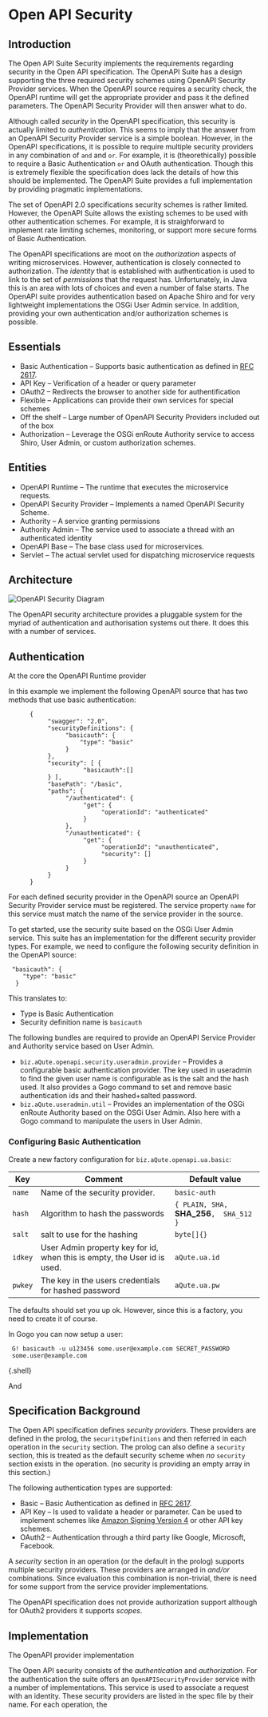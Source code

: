 
# Open API Security

## Introduction

The Open API Suite Security implements the requirements regarding security in the Open API specification. The OpenAPI Suite has a design supporting the three required security schemes using OpenAPI Security Provider services. When the OpenAPI source requires a security check, the OpenAPI runtime will get the appropriate provider and pass it the defined parameters. The OpenAPI Security Provider will then answer what to do. 

Although called _security_ in the OpenAPI specification, this security is actually limited to _authentication_. This seems to imply that the answer from an OpenAPI Security Provider service is a simple boolean. However, in the OpenAPI specifications, it is possible to require multiple security providers in any combination of `and` and  `or`. For example, it is (theorethically) possible to require a Basic Authentication `or` and OAuth authentication. Though this is extremely flexible the specification does lack the details of how this should be implemented. The OpenAPI Suite provides a full implementation by providing pragmatic implementations.

The set of OpenAPI 2.0 specifications security schemes is rather limited. However, the OpenAPI Suite allows the existing schemes to be used with other authentication schemes. For example, it is straighforward to implement rate limiting schemes, monitoring, or support more secure forms of Basic Authentication. 

The OpenAPI specifications are moot on the _authorization_ aspects of writing microservices. However, authentication is closely connected to authorization. The _identity_ that is established with authentication is used to link to the set of _permissions_ that the request has. Unfortunately, in Java this is an area with lots of choices and even a number of false starts. The OpenAPI suite provides authentication based on Apache Shiro and for very lightweight implementations the OSGi User Admin service. In addition, providing your own authentication and/or authorization schemes is possible.

## Essentials

* Basic Authentication – Supports basic authentication as defined in [RFC 2617][1].
* API Key – Verification of a header or query parameter
* OAuth2 – Redirects the browser to another side for authentification
* Flexible – Applications can provide their own services for special schemes
* Off the shelf – Large number of OpenAPI Security Providers included out of the box
* Authorization – Leverage the OSGi enRoute Authority service to access Shiro, User Admin, or custom authorization schemes.

## Entities

* OpenAPI Runtime – The runtime that executes the microservice requests.
* OpenAPI Security Provider – Implements a named OpenAPI Security Scheme.
* Authority – A service granting permissions
* Authority Admin – The service used to associate a thread with an authenticated identity
* OpenAPI Base – The base class used for microservices.
* Servlet – The actual servlet used for dispatching microservice requests

## Architecture

![OpenAPI Security Diagram](https://user-images.githubusercontent.com/200494/27738237-13caffc6-5dab-11e7-8c65-e594f6ffde48.png)

The OpenAPI security architecture provides a pluggable system for the myriad of authentication and authorisation systems out there. It does this with a number of services.

## Authentication

At the core the OpenAPI Runtime provider 

In this example we implement the following OpenAPI source that has two methods that use basic authentication:

          {
               "swagger": "2.0",
               "securityDefinitions": {
                    "basicauth": {
                        "type": "basic"
                    }
               },
               "security": [ {
                         "basicauth":[]
               } ],
               "basePath": "/basic",
               "paths": {
                    "/authenticated": {
                         "get": {
                              "operationId": "authenticated"
                         }
                    },
                    "/unauthenticated": {
                         "get": {
                              "operationId": "unauthenticated",
                              "security": []
                         }
                    }
               }
          }


For each defined security provider in the OpenAPI source an OpenAPI Security Provider service must be registered. The service property `name` for this service must match the name of the service provider in the source.

To get started, use the security suite based on the OSGi User Admin service. This suite has an implementation for the different security provider types. For example, we need to configure the following security definition in the OpenAPI source:

     "basicauth": {
        "type": "basic"
      }
 
This translates to:

* Type is Basic Authentication
* Security definition name is `basicauth`

The following bundles are required to provide an OpenAPI Service Provider and Authority service based on User Admin.

* `biz.aQute.openapi.security.useradmin.provider` – Provides a configurable basic authentication provider. The key used in useradmin to find the given user name is configurable as is the salt and the hash used. It also provides a Gogo command to set and remove basic authentication ids and their hashed+salted password.
* `biz.aQute.useradmin.util` – Provides an implementation of the OSGi enRoute Authority based on the OSGi User Admin. Also here with a Gogo command to manipulate the users in User Admin.

### Configuring Basic Authentication

Create a new factory configuration for `biz.aQute.openapi.ua.basic`:

|  Key    | Comment                               | Default value                 |
|---------|---------------------------------------|-------------------------------|
| `name`  | Name of the security provider.        | `basic-auth`                  |
| `hash`  | Algorithm to hash the passwords       | `{ PLAIN, SHA,` **SHA_256**`,  SHA_512 }` |
| `salt`  | salt to use for the hashing           | `byte[]{}`                    |
| `idkey` | User Admin property key for id, when this is empty, the User id is used.   | `aQute.ua.id`                 |
| `pwkey` | The key in the users credentials for hashed password  | `aQute.ua.pw`                 |

The defaults should set you up ok. However, since this is a factory, you need to create it of course.

In Gogo you can now setup a user:

     G! basicauth -u u123456 some.user@example.com SECRET_PASSWORD
     some.user@example.com
{.shell}

And 







## Specification Background

The Open API specification defines _security providers_. These providers are defined in the prolog, the `securityDefinitions` and then referred in each operation in the `security` section. The prolog can also define a `security` section, this is treated as the default security scheme when _no_ `security` section exists in the operation. (no security is providing an empty array in this section.)

The following authentication types are supported:

* Basic – Basic Authentication as defined in [RFC 2617]. 
* API Key – Is used to validate a header or parameter. Can be used to implement schemes like  [Amazon Signing Version 4] or other API key schemes.
* OAuth2 – Authentication through a third party like Google, Microsoft, Facebook. 

A _security_ section in an operation (or the default in the prolog) supports multiple security providers. These providers are arranged in _and/or_ combinations. Since evaluation this combination is non-trivial, there is need for some support from the service provider implementations. 

The OpenAPI specification does not provide authorization support although for OAuth2 providers it supports _scopes_. 

## Implementation

The OpenAPI provider implementation 



The Open API security consists of the _authentication_ and _authorization_. For the authentication the suite offers an `OpenAPISecurityProvider` service with a number of implementations. This service is used to associate a request with an identity. These security providers are listed in the spec file by their name. For each operation, the 



[1]: https://github.com/aQute-os/biz.aQute.openapi/tree/master/biz.aQute.openapi.basicauth.example
[RFC 2617]: https://www.ietf.org/rfc/rfc2617.txt
[Amazon Signing Version 4]: http://docs.aws.amazon.com/general/latest/gr/signature-version-4.html

